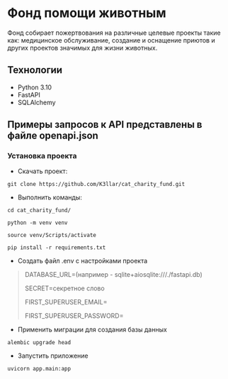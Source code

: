 # Фонд помощи животным

Фонд собирает пожертвования на различные целевые проекты такие как: медицинское обслуживание, создание и оснащение приютов и других проектов значимых для жизни животных.


## Технологии

- Python 3.10
- FastAPI
- SQLAlchemy

## Примеры запросов к API представлены в файле openapi.json

### Установка проекта

- Скачать проект:

`git clone https://github.com/K3llar/cat_charity_fund.git`

- Выполнить команды:

`cd cat_charity_fund/`

`python -m venv venv`

`source venv/Scripts/activate`

`pip install -r requirements.txt`

- Создать файл .env с настройками проекта

>DATABASE_URL=(например - sqlite+aiosqlite:///./fastapi.db)
>
>SECRET=секретное слово
>
>FIRST_SUPERUSER_EMAIL=
>
>FIRST_SUPERUSER_PASSWORD=

- Применить миграции для создания базы данных

`alembic upgrade head`

- Запустить приложение

`uvicorn app.main:app`
